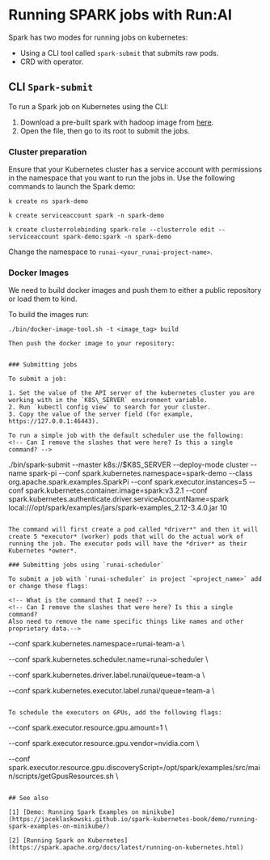 # Running SPARK jobs with Run:AI

Spark has two modes for running jobs on kubernetes:

* Using a CLI tool called `spark-submit` that submits raw pods.
* CRD with operator.

## CLI `Spark-submit`

To run a Spark job on Kubernetes using the CLI:

1. Download a pre-built spark with hadoop image from [here](https://spark.apache.org/downloads.html).
2. Open the file, then go to its root to submit the jobs.

### Cluster preparation

Ensure that your Kubernetes cluster has a service account with permissions in the namespace that you want to run the jobs in. Use the following commands to launch the Spark demo:

```
k create ns spark-demo

k create serviceaccount spark -n spark-demo

k create clusterrolebinding spark-role --clusterrole edit --serviceaccount spark-demo:spark -n spark-demo
```

Change the namespace to `runai-<your_runai-project-name>`.

### Docker Images

We need to build docker images and push them to either a public repository or load them to kind.

To build the images run:

```
./bin/docker-image-tool.sh -t <image_tag> build

Then push the docker image to your repository:


### Submitting jobs

To submit a job:

1. Set the value of the API server of the kubernetes cluster you are working with in the `K8S\_SERVER` environment variable. 
2. Run `kubectl config view` to search for your cluster.
3. Copy the value of the server field (for example, https://127.0.0.1:46443).

To run a simple job with the default scheduler use the following:
<!-- Can I remove the slashes that were here? Is this a single command? -->
```
./bin/spark-submit --master k8s://$K8S\_SERVER --deploy-mode cluster --name spark-pi --conf spark.kubernetes.namespace=spark-demo --class org.apache.spark.examples.SparkPi --conf spark.executor.instances=5 --conf spark.kubernetes.container.image=spark:v3.2.1 --conf spark.kubernetes.authenticate.driver.serviceAccountName=spark local:///opt/spark/examples/jars/spark-examples\_2.12-3.4.0.jar 10
```

The command will first create a pod called *driver*" and then it will create 5 *executor* (worker) pods that will do the actual work of running the job. The executor pods will have the *driver* as their Kubernetes *owner*.

### Submitting jobs using `runai-scheduler`

To submit a job with `runai-scheduler` in project `<project_name>` add or change these flags:

<!-- What is the command that I need? -->
<!-- Can I remove the slashes that were here? Is this a single command? 
Also need to remove the name specific things like names and other proprietary data.-->
```
--conf spark.kubernetes.namespace=runai-team-a \

--conf spark.kubernetes.scheduler.name=runai-scheduler \

--conf spark.kubernetes.driver.label.runai/queue=team-a \

--conf spark.kubernetes.executor.label.runai/queue=team-a \
```

To schedule the executors on GPUs, add the following flags:

```
--conf spark.executor.resource.gpu.amount=1 \

--conf spark.executor.resource.gpu.vendor=nvidia.com \

--conf spark.executor.resource.gpu.discoveryScript=/opt/spark/examples/src/main/scripts/getGpusResources.sh \
```

## See also

[1] [Demo: Running Spark Examples on minikube](https://jaceklaskowski.github.io/spark-kubernetes-book/demo/running-spark-examples-on-minikube/)

[2] [Running Spark on Kubernetes](https://spark.apache.org/docs/latest/running-on-kubernetes.html)